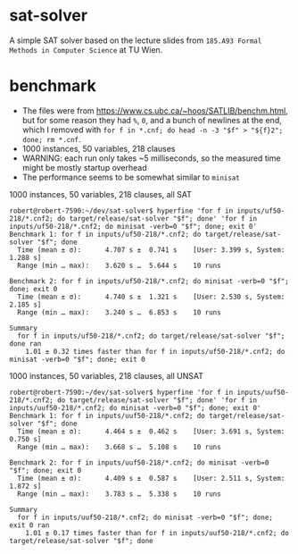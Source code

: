# sat-solver

A simple SAT solver based on the lecture slides from `185.A93 Formal Methods in Computer Science` at TU Wien.

# benchmark

- The files were from https://www.cs.ubc.ca/~hoos/SATLIB/benchm.html, but 
for some reason they had `%`, `0`, and a bunch of newlines at the end, 
which I removed with `for f in *.cnf; do head -n -3 "$f" > "${f}2"; done; rm *.cnf`.
- 1000 instances, 50 variables, 218 clauses
- WARNING: each run only takes ~5 milliseconds, so the measured time might be mostly startup overhead
- The performance seems to be somewhat similar to `minisat`

1000 instances, 50 variables, 218 clauses, all SAT
```
robert@robert-7590:~/dev/sat-solver$ hyperfine 'for f in inputs/uf50-218/*.cnf2; do target/release/sat-solver "$f"; done' 'for f in inputs/uf50-218/*.cnf2; do minisat -verb=0 "$f"; done; exit 0'
Benchmark 1: for f in inputs/uf50-218/*.cnf2; do target/release/sat-solver "$f"; done
  Time (mean ± σ):      4.707 s ±  0.741 s    [User: 3.399 s, System: 1.288 s]
  Range (min … max):    3.620 s …  5.644 s    10 runs
 
Benchmark 2: for f in inputs/uf50-218/*.cnf2; do minisat -verb=0 "$f"; done; exit 0
  Time (mean ± σ):      4.740 s ±  1.321 s    [User: 2.530 s, System: 2.185 s]
  Range (min … max):    3.240 s …  6.853 s    10 runs
 
Summary
  for f in inputs/uf50-218/*.cnf2; do target/release/sat-solver "$f"; done ran
    1.01 ± 0.32 times faster than for f in inputs/uf50-218/*.cnf2; do minisat -verb=0 "$f"; done; exit 0
```

1000 instances, 50 variables, 218 clauses, all UNSAT
```
robert@robert-7590:~/dev/sat-solver$ hyperfine 'for f in inputs/uuf50-218/*.cnf2; do target/release/sat-solver "$f"; done' 'for f in inputs/uuf50-218/*.cnf2; do minisat -verb=0 "$f"; done; exit 0'
Benchmark 1: for f in inputs/uuf50-218/*.cnf2; do target/release/sat-solver "$f"; done
  Time (mean ± σ):      4.464 s ±  0.462 s    [User: 3.691 s, System: 0.750 s]
  Range (min … max):    3.668 s …  5.108 s    10 runs
 
Benchmark 2: for f in inputs/uuf50-218/*.cnf2; do minisat -verb=0 "$f"; done; exit 0
  Time (mean ± σ):      4.409 s ±  0.587 s    [User: 2.511 s, System: 1.872 s]
  Range (min … max):    3.783 s …  5.338 s    10 runs
 
Summary
  for f in inputs/uuf50-218/*.cnf2; do minisat -verb=0 "$f"; done; exit 0 ran
    1.01 ± 0.17 times faster than for f in inputs/uuf50-218/*.cnf2; do target/release/sat-solver "$f"; done
```